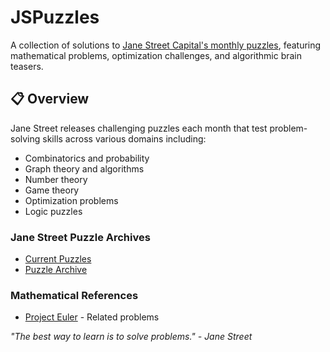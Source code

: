 # JSPuzzles

A collection of solutions to [Jane Street Capital's monthly puzzles](https://www.janestreet.com/puzzles/), featuring mathematical problems, optimization challenges, and algorithmic brain teasers.

## 📋 Overview

Jane Street releases challenging puzzles each month that test problem-solving skills across various domains including:
- Combinatorics and probability
- Graph theory and algorithms
- Number theory
- Game theory
- Optimization problems
- Logic puzzles


### Jane Street Puzzle Archives
- [Current Puzzles](https://www.janestreet.com/puzzles/)
- [Puzzle Archive](https://www.janestreet.com/puzzles/archive/)

### Mathematical References
- [Project Euler](https://projecteuler.net/) - Related problems

*"The best way to learn is to solve problems." - Jane Street*
